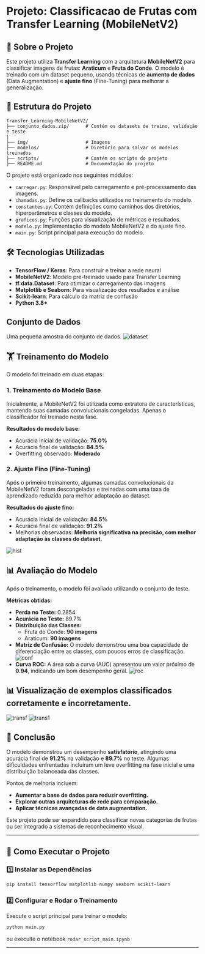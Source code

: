 # Projeto: Classificacao de Frutas com Transfer Learning (MobileNetV2)

## 📌 Sobre o Projeto
Este projeto utiliza **Transfer Learning** com a arquitetura **MobileNetV2** para classificar imagens de frutas: **Araticum** e **Fruta do Conde**. O modelo é treinado com um dataset pequeno, usando técnicas de **aumento de dados** (Data Augmentation) e **ajuste fino** (Fine-Tuning) para melhorar a generalização.

## 📂 Estrutura do Projeto
```
Transfer_Learning-MobileNetV2/
├── conjunto_dados.zip/      # Contém os datasets de treino, validação e teste
|
├── img/                     # Imagens
├── modelos/                 # Diretório para salvar os modelos treinados
├── scripts/                 # Contém os scripts do projeto
├── README.md                # Documentação do projeto
```
O projeto está organizado nos seguintes módulos:

- `carregar.py`: Responsável pelo carregamento e pré-processamento das imagens.
- `chamadas.py`: Define os callbacks utilizados no treinamento do modelo.
- `constantes.py`: Contém definições como caminhos dos diretórios, hiperparâmetros e classes do modelo.
- `graficos.py`: Funções para visualização de métricas e resultados.
- `modelo.py`: Implementação do modelo MobileNetV2 e do ajuste fino.
- `main.py`: Script principal para execução do modelo.

## 🛠️ Tecnologias Utilizadas
- **TensorFlow / Keras**: Para construir e treinar a rede neural
- **MobileNetV2**: Modelo pré-treinado usado para Transfer Learning
- **tf.data.Dataset**: Para otimizar o carregamento das imagens
- **Matplotlib e Seaborn**: Para visualização dos resultados e análise
- **Scikit-learn**: Para cálculo da matriz de confusão
- **Python 3.8+**

## Conjunto de Dados
Uma pequena amostra do conjunto de dados.
![dataset](img/dataset1.png)
## 🏋️ Treinamento do Modelo
O modelo foi treinado em duas etapas:

### 1. Treinamento do Modelo Base

Inicialmente, a MobileNetV2 foi utilizada como extratora de características, mantendo suas camadas convolucionais congeladas. Apenas o classificador foi treinado nesta fase.

**Resultados do modelo base:**
- Acurácia inicial de validação: **75.0%**
- Acurácia final de validação: **84.5%**
- Overfitting observado: **Moderado**

### 2. Ajuste Fino (Fine-Tuning)

Após o primeiro treinamento, algumas camadas convolucionais da MobileNetV2 foram descongeladas e treinadas com uma taxa de aprendizado reduzida para melhor adaptação ao dataset.

**Resultados do ajuste fino:**
- Acurácia inicial de validação: **84.5%**
- Acurácia final de validação: **91.2%**
- Melhorias observadas: **Melhoria significativa na precisão, com melhor adaptação às classes do dataset.**

![hist](img/hist.png)
## 📊 Avaliação do Modelo
Após o treinamento, o modelo foi avaliado utilizando o conjunto de teste.

**Métricas obtidas:**
- **Perda no Teste:** 0.2854
- **Acurácia no Teste:** 89.7%
- **Distribuição das Classes:**
  - Fruta do Conde: **90 imagens**
  - Araticum: **90 imagens**
- **Matriz de Confusão:** O modelo demonstrou uma boa capacidade de diferenciação entre as classes, com poucos erros de classificação.
![conf](img/conf.png)
- **Curva ROC:** A área sob a curva (AUC) apresentou um valor próximo de **0.94**, indicando um bom desempenho geral.
![roc](img/roc.png)

## 📊 Visualização de exemplos classificados corretamente e incorretamente.
![transf](img/trans.JPG)
![trans1](img/trans1.JPG)


## 📌 Conclusão

O modelo demonstrou um desempenho **satisfatório**, atingindo uma acurácia final de **91.2%** na validação e **89.7%** no teste. Algumas dificuldades enfrentadas incluíram um leve overfitting na fase inicial e uma distribuição balanceada das classes.

Pontos de melhoria incluem:
- **Aumentar a base de dados para reduzir overfitting.**
- **Explorar outras arquiteturas de rede para comparação.**
- **Aplicar técnicas avançadas de data augmentation.**

Este projeto pode ser expandido para classificar novas categorias de frutas ou ser integrado a sistemas de reconhecimento visual.

---

## 🔧 Como Executar o Projeto
### 1️⃣ Instalar as Dependências
```bash
pip install tensorflow matplotlib numpy seaborn scikit-learn
```

### 2️⃣ Configurar e Rodar o Treinamento
Execute o script principal para treinar o modelo:
```bash
python main.py
```
ou execulte o notebook `rodar_script_main.ipynb`

---
